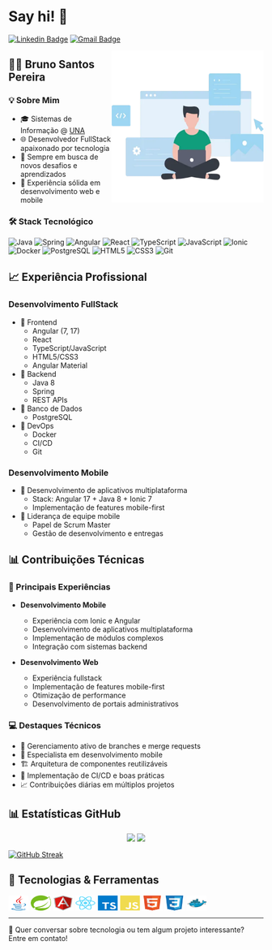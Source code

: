 # Say hi! 👋

[![Linkedin Badge](https://img.shields.io/badge/-LinkedIn-6633cc?style=flat-square&logo=Linkedin&logoColor=white&link=https://www.linkedin.com/in/bruno-pereira-4450a4160/)](https://www.linkedin.com/in/bruno-pereira-4450a4160/)
[![Gmail Badge](https://img.shields.io/badge/-bruno.pereira.desenv@gmail.com-6633cc?style=flat-square&logo=Gmail&logoColor=white&link=mailto:bruno.pereira.desenv@gmail.com)](mailto:bruno.pereira.desenv@gmail.com)

<img align="right" alt="Image Desenv" src="./img.png"  width="300px"/>

## 👨‍💻 Bruno Santos Pereira

### 💡 Sobre Mim
- 🎓 Sistemas de Informação @ [UNA](https://www.una.br/)
- 🌐 Desenvolvedor FullStack apaixonado por tecnologia
- 🚀 Sempre em busca de novos desafios e aprendizados
- 💼 Experiência sólida em desenvolvimento web e mobile

### 🛠️ Stack Tecnológico
![Java](https://img.shields.io/badge/Java-ED8B00?style=flat-square&logo=openjdk&logoColor=white)
![Spring](https://img.shields.io/badge/Spring-6DB33F?style=flat-square&logo=spring&logoColor=white)
![Angular](https://img.shields.io/badge/Angular-DD0031?style=flat-square&logo=angular&logoColor=white)
![React](https://img.shields.io/badge/React-20232A?style=flat-square&logo=react&logoColor=61DAFB)
![TypeScript](https://img.shields.io/badge/TypeScript-007ACC?style=flat-square&logo=typescript&logoColor=white)
![JavaScript](https://img.shields.io/badge/JavaScript-F7DF1E?style=flat-square&logo=javascript&logoColor=black)
![Ionic](https://img.shields.io/badge/Ionic-3880FF?style=flat-square&logo=ionic&logoColor=white)
![Docker](https://img.shields.io/badge/Docker-2496ED?style=flat-square&logo=docker&logoColor=white)
![PostgreSQL](https://img.shields.io/badge/PostgreSQL-316192?style=flat-square&logo=postgresql&logoColor=white)
![HTML5](https://img.shields.io/badge/HTML5-E34F26?style=flat-square&logo=html5&logoColor=white)
![CSS3](https://img.shields.io/badge/CSS3-1572B6?style=flat-square&logo=css3&logoColor=white)
![Git](https://img.shields.io/badge/Git-E34F26?style=flat-square&logo=git&logoColor=white)

## 📈 Experiência Profissional

### Desenvolvimento FullStack
- 🔹 Frontend
  - Angular (7, 17)
  - React
  - TypeScript/JavaScript
  - HTML5/CSS3
  - Angular Material
- 🔹 Backend
  - Java 8
  - Spring
  - REST APIs
- 🔹 Banco de Dados
  - PostgreSQL
- 🔹 DevOps
  - Docker
  - CI/CD
  - Git

### Desenvolvimento Mobile
- 🔹 Desenvolvimento de aplicativos multiplataforma
  - Stack: Angular 17 + Java 8 + Ionic 7
  - Implementação de features mobile-first
- 🔹 Liderança de equipe mobile
  - Papel de Scrum Master
  - Gestão de desenvolvimento e entregas

## 📊 Contribuições Técnicas

### 🚀 Principais Experiências
- **Desenvolvimento Mobile**
  - Experiência com Ionic e Angular
  - Desenvolvimento de aplicativos multiplataforma
  - Implementação de módulos complexos
  - Integração com sistemas backend
  
- **Desenvolvimento Web**
  - Experiência fullstack
  - Implementação de features mobile-first
  - Otimização de performance
  - Desenvolvimento de portais administrativos

### 💻 Destaques Técnicos
- 🔄 Gerenciamento ativo de branches e merge requests
- 📱 Especialista em desenvolvimento mobile
- 🏗️ Arquitetura de componentes reutilizáveis
- 🔧 Implementação de CI/CD e boas práticas
- 📈 Contribuições diárias em múltiplos projetos

## 📊 Estatísticas GitHub

<div align="center">
  <img height="180em" src="https://github-readme-stats.vercel.app/api/top-langs/?username=bsp982&layout=compact&theme=dracula"/>
  <img height="180em" src="https://github-readme-stats.vercel.app/api?username=bsp982&show_icons=true&theme=dracula"/>
</div>

[![GitHub Streak](https://github-readme-streak-stats.herokuapp.com/?user=bsp982&theme=dracula)](https://git.io/streak-stats)

## 🔧 Tecnologias & Ferramentas
<div style="display: inline_block">
  <img align="center" alt="Java" height="30" width="40" src="https://raw.githubusercontent.com/devicons/devicon/master/icons/java/java-original.svg">
  <img align="center" alt="Spring" height="30" width="40" src="https://raw.githubusercontent.com/devicons/devicon/master/icons/spring/spring-original.svg">
  <img align="center" alt="Angular" height="30" width="40" src="https://raw.githubusercontent.com/devicons/devicon/master/icons/angularjs/angularjs-original.svg">
  <img align="center" alt="React" height="30" width="40" src="https://raw.githubusercontent.com/devicons/devicon/master/icons/react/react-original.svg">
  <img align="center" alt="Ts" height="30" width="40" src="https://raw.githubusercontent.com/devicons/devicon/master/icons/typescript/typescript-plain.svg">
  <img align="center" alt="Js" height="30" width="40" src="https://raw.githubusercontent.com/devicons/devicon/master/icons/javascript/javascript-plain.svg">
  <img align="center" alt="HTML" height="30" width="40" src="https://raw.githubusercontent.com/devicons/devicon/master/icons/html5/html5-original.svg">
  <img align="center" alt="CSS" height="30" width="40" src="https://raw.githubusercontent.com/devicons/devicon/master/icons/css3/css3-original.svg">
  <img align="center" alt="Docker" height="30" width="40" src="https://raw.githubusercontent.com/devicons/devicon/master/icons/docker/docker-original.svg">
</div>

---
💬 Quer conversar sobre tecnologia ou tem algum projeto interessante? Entre em contato!


